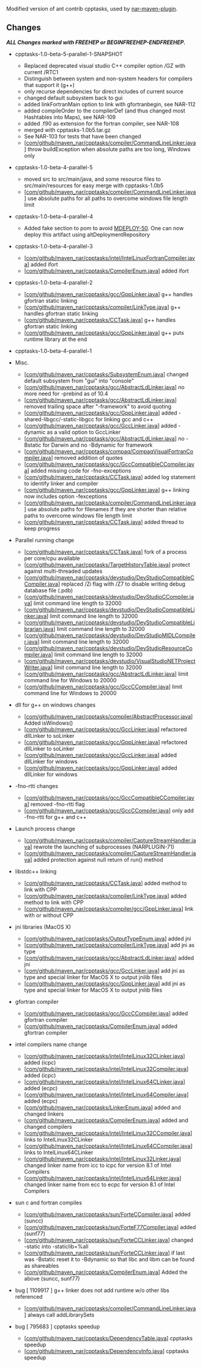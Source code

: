 Modified version of ant contrib cpptasks, used by
[nar-maven-plugin](https://github.com/maven-nar/maven-nar-plugin).

## Changes

***ALL Changes marked with FREEHEP or BEGINFREEHEP-ENDFREEHEP.***

* cpptasks-1.0-beta-5-parallel-1-SNAPSHOT
  - Replaced deprecated visual studio C++ compiler option /GZ with current /RTC1
  - Distinguish between system and non-system headers for compilers that support it (g++)
  - only recurse dependencies for direct includes of current source
  - changed default subsystem back to gui
  - added linkFortranMain option to link with gfortranbegin, see NAR-112
  - added compileOrder to the compilerDef (and thus changed most Hashtables into Maps), see NAR-109
  - added .f90 as extension for the fortran compiler, see NAR-108
  - merged with cpptasks-1.0b5.tar.gz
  - See NAR-103 for tests that have been changed
  - [[com/github/maven_nar/cpptasks/compiler/CommandLineLinker.java](src/main/java/com/github/maven_nar/cpptasks/compiler/CommandLineLinker.java)] throw buildException when absolute paths are too long, Windows only

* cpptasks-1.0-beta-4-parallel-5
  - moved src to src/main/java, and some resource files to src/main/resources for easy merge with cpptasks-1.0b5
  - [[com/github/maven_nar/cpptasks/compiler/CommandLineLinker.java](src/main/java/com/github/maven_nar/cpptasks/compiler/CommandLineLinker.java)] use absolute paths for all paths to overcome windows file length limit

* cpptasks-1.0-beta-4-parallel-4
  - Added fake <distributionManagement> section to pom to avoid [MDEPLOY-50](http://jira.codehaus.org/browse/MDEPLOY-50). One can now deploy this artifact using altDeploymentRepository

* cpptasks-1.0-beta-4-parallel-3
  - [[com/github/maven_nar/cpptasks/intel/IntelLinuxFortranCompiler.java](src/main/java/com/github/maven_nar/cpptasks/intel/IntelLinuxFortranCompiler.java)] added ifort
  - [[com/github/maven_nar/cpptasks/CompilerEnum.java](src/main/java/com/github/maven_nar/cpptasks/CompilerEnum.java)] added ifort

* cpptasks-1.0-beta-4-parallel-2
  - [[com/github/maven_nar/cpptasks/gcc/GppLinker.java](src/main/java/com/github/maven_nar/cpptasks/gcc/GppLinker.java)] g++ handles gfortran static linking
  - [[com/github/maven_nar/cpptasks/compiler/LinkType.java](src/main/java/com/github/maven_nar/cpptasks/compiler/LinkType.java)] g++ handles gfortran static linking
  - [[com/github/maven_nar/cpptasks/CCTask.java](src/main/java/com/github/maven_nar/cpptasks/CCTask.java)] g++ handles gfortran static linking
  - [[com/github/maven_nar/cpptasks/gcc/GppLinker.java](src/main/java/com/github/maven_nar/cpptasks/gcc/GppLinker.java)] g++ puts runtime library at the end

* cpptasks-1.0-beta-4-parallel-1

* Misc.
  - [[com/github/maven_nar/cpptasks/SubsystemEnum.java](src/main/java/com/github/maven_nar/cpptasks/SubsystemEnum.java)] changed default subsystem from "gui" into "console"
  - [[com/github/maven_nar/cpptasks/gcc/AbstractLdLinker.java](src/main/java/com/github/maven_nar/cpptasks/gcc/AbstractLdLinker.java)] no more need for -prebind as of 10.4
  - [[com/github/maven_nar/cpptasks/gcc/AbstractLdLinker.java](src/main/java/com/github/maven_nar/cpptasks/gcc/AbstractLdLinker.java)] removed trailing space after "-framework" to avoid quoting
  - [[com/github/maven_nar/cpptasks/gcc/GppLinker.java](src/main/java/com/github/maven_nar/cpptasks/gcc/GppLinker.java)] added -shared-libgcc/-static-libgcc for linking gcc and c++
  - [[com/github/maven_nar/cpptasks/gcc/GccLinker.java](src/main/java/com/github/maven_nar/cpptasks/gcc/GccLinker.java)] added -dynamic as a valid option to GccLinker
  - [[com/github/maven_nar/cpptasks/gcc/AbstractLdLinker.java](src/main/java/com/github/maven_nar/cpptasks/gcc/AbstractLdLinker.java)] no -Bstatic for Darwin and no -Bdynamic for framework
  - [[com/github/maven_nar/cpptasks/compaq/CompaqVisualFortranCompiler.java](src/main/java/com/github/maven_nar/cpptasks/compaq/CompaqVisualFortranCompiler.java)] removed addition of quotes
  - [[com/github/maven_nar/cpptasks/gcc/GccCompatibleCCompiler.java](src/main/java/com/github/maven_nar/cpptasks/gcc/GccCompatibleCCompiler.java)] added missing code for -fno-exceptions
  - [[com/github/maven_nar/cpptasks/CCTask.java](src/main/java/com/github/maven_nar/cpptasks/CCTask.java)] added log statement to identify linker and compiler
  - [[com/github/maven_nar/cpptasks/gcc/GppLinker.java](src/main/java/com/github/maven_nar/cpptasks/gcc/GppLinker.java)] g++ linking now includes option -fexceptions
  - [[com/github/maven_nar/cpptasks/compiler/CommandLineLinker.java](src/main/java/com/github/maven_nar/cpptasks/compiler/CommandLineLinker.java)] use absolute paths for filenames if they are shorter than relative paths to overcome windows file length limit
  - [[com/github/maven_nar/cpptasks/CCTask.java](src/main/java/com/github/maven_nar/cpptasks/CCTask.java)] added thread to keep progress

* Parallel running change
  - [[com/github/maven_nar/cpptasks/CCTask.java](src/main/java/com/github/maven_nar/cpptasks/CCTask.java)] fork of a process per core/cpu available
  - [[com/github/maven_nar/cpptasks/TargetHistoryTable.java](src/main/java/com/github/maven_nar/cpptasks/TargetHistoryTable.java)] protect against multi-threaded updates
  - [[com/github/maven_nar/cpptasks/devstudio/DevStudioCompatibleCCompiler.java](src/main/java/com/github/maven_nar/cpptasks/devstudio/DevStudioCompatibleCCompiler.java)] replaced /Zi flag with /Z7 to disable writing debug database file (.pdb)
  - [[com/github/maven_nar/cpptasks/devstudio/DevStudioCCompiler.java](src/main/java/com/github/maven_nar/cpptasks/devstudio/DevStudioCCompiler.java)] limit command line length to 32000
  - [[com/github/maven_nar/cpptasks/devstudio/DevStudioCompatibleLinker.java](src/main/java/com/github/maven_nar/cpptasks/devstudio/DevStudioCompatibleLinker.java)] limit command line length to 32000
  - [[com/github/maven_nar/cpptasks/devstudio/DevStudioCompatibleLibrarian.java](src/main/java/com/github/maven_nar/cpptasks/devstudio/DevStudioCompatibleLibrarian.java)] limit command line length to 32000
  - [[com/github/maven_nar/cpptasks/devstudio/DevStudioMIDLCompiler.java](src/main/java/com/github/maven_nar/cpptasks/devstudio/DevStudioMIDLCompiler.java)] limit command line length to 32000
  - [[com/github/maven_nar/cpptasks/devstudio/DevStudioResourceCompiler.java](src/main/java/com/github/maven_nar/cpptasks/devstudio/DevStudioResourceCompiler.java)] limit command line length to 32000
  - [[com/github/maven_nar/cpptasks/devstudio/VisualStudioNETProjectWriter.java](src/main/java/com/github/maven_nar/cpptasks/devstudio/VisualStudioNETProjectWriter.java)] limit command line length to 32000
  - [[com/github/maven_nar/cpptasks/gcc/AbstractLdLinker.java](src/main/java/com/github/maven_nar/cpptasks/gcc/AbstractLdLinker.java)] limit command line for Windows to 20000
  - [[com/github/maven_nar/cpptasks/gcc/GccCCompiler.java](src/main/java/com/github/maven_nar/cpptasks/gcc/GccCCompiler.java)] limit command line for Windows to 20000

* dll for g++ on windows changes
  - [[com/github/maven_nar/cpptasks/compiler/AbstractProcessor.java](src/main/java/com/github/maven_nar/cpptasks/compiler/AbstractProcessor.java)] Added isWindows()
  - [[com/github/maven_nar/cpptasks/gcc/GccLinker.java](src/main/java/com/github/maven_nar/cpptasks/gcc/GccLinker.java)] refactored dllLinker to soLinker
  - [[com/github/maven_nar/cpptasks/gcc/GppLinker.java](src/main/java/com/github/maven_nar/cpptasks/gcc/GppLinker.java)] refactored dllLinker to soLinker
  - [[com/github/maven_nar/cpptasks/gcc/GccLinker.java](src/main/java/com/github/maven_nar/cpptasks/gcc/GccLinker.java)] added dllLinker for windows
  - [[com/github/maven_nar/cpptasks/gcc/GppLinker.java](src/main/java/com/github/maven_nar/cpptasks/gcc/GppLinker.java)] added dllLinker for windows

* -fno-rtti changes
  - [[com/github/maven_nar/cpptasks/gcc/GccCompatibleCCompiler.java](src/main/java/com/github/maven_nar/cpptasks/gcc/GccCompatibleCCompiler.java)] removed -fno-rtti flag
  - [[com/github/maven_nar/cpptasks/gcc/GccCCompiler.java](src/main/java/com/github/maven_nar/cpptasks/gcc/GccCCompiler.java)] only add -fno-rtti for g++ and c++

* Launch process change
  - [[com/github/maven_nar/cpptasks/compiler/CaptureStreamHandler.java](src/main/java/com/github/maven_nar/cpptasks/compiler/CaptureStreamHandler.java)] rewrote the launching of subprocesses (NARPLUGIN-71)
  - [[com/github/maven_nar/cpptasks/compiler/CaptureStreamHandler.java](src/main/java/com/github/maven_nar/cpptasks/compiler/CaptureStreamHandler.java)] added protection against null return of run() method

* libstdc++ linking
  - [[com/github/maven_nar/cpptasks/CCTask.java](src/main/java/com/github/maven_nar/cpptasks/CCTask.java)] added method to link with CPP
  - [[com/github/maven_nar/cpptasks/compiler/LinkType.java](src/main/java/com/github/maven_nar/cpptasks/compiler/LinkType.java)] added method to link with CPP
  - [[com/github/maven_nar/cpptasks/compiler/gcc/GppLinker.java](src/main/java/com/github/maven_nar/cpptasks/compiler/gcc/GppLinker.java)] link with or without CPP

* jni libraries (MacOS X)
  - [[com/github/maven_nar/cpptasks/OutputTypeEnum.java](src/main/java/com/github/maven_nar/cpptasks/OutputTypeEnum.java)] added jni
  - [[com/github/maven_nar/cpptasks/compiler/LinkType.java](src/main/java/com/github/maven_nar/cpptasks/compiler/LinkType.java)] add jni as type
  - [[com/github/maven_nar/cpptasks/gcc/AbstractLdLinker.java](src/main/java/com/github/maven_nar/cpptasks/gcc/AbstractLdLinker.java)] added jni
  - [[com/github/maven_nar/cpptasks/gcc/GccLinker.java](src/main/java/com/github/maven_nar/cpptasks/gcc/GccLinker.java)] add jni as type and special linker for MacOS X to output jnilib files
  - [[com/github/maven_nar/cpptasks/gcc/GppLinker.java](src/main/java/com/github/maven_nar/cpptasks/gcc/GppLinker.java)] add jni as type and special linker for MacOS X to output jnilib files

* gfortran compiler
  - [[com/github/maven_nar/cpptasks/gcc/GccCCompiler.java](src/main/java/com/github/maven_nar/cpptasks/gcc/GccCCompiler.java)] added gfortran compiler
  - [[com/github/maven_nar/cpptasks/CompilerEnum.java](src/main/java/com/github/maven_nar/cpptasks/CompilerEnum.java)] added gfortran compiler

* intel compilers name change
  - [[com/github/maven_nar/cpptasks/intel/IntelLinux32CLinker.java](src/main/java/com/github/maven_nar/cpptasks/intel/IntelLinux32CLinker.java)] added (icpc)
  - [[com/github/maven_nar/cpptasks/intel/IntelLinux32Compiler.java](src/main/java/com/github/maven_nar/cpptasks/intel/IntelLinux32Compiler.java)] added (icpc)
  - [[com/github/maven_nar/cpptasks/intel/IntelLinux64CLinker.java](src/main/java/com/github/maven_nar/cpptasks/intel/IntelLinux64CLinker.java)] added (ecpc)
  - [[com/github/maven_nar/cpptasks/intel/IntelLinux64Compiler.java](src/main/java/com/github/maven_nar/cpptasks/intel/IntelLinux64Compiler.java)] added (ecpc)
  - [[com/github/maven_nar/cpptasks/LinkerEnum.java](src/main/java/com/github/maven_nar/cpptasks/LinkerEnum.java)] added and changed linkers
  - [[com/github/maven_nar/cpptasks/CompilerEnum.java](src/main/java/com/github/maven_nar/cpptasks/CompilerEnum.java)] added and changed compilers
  - [[com/github/maven_nar/cpptasks/intel/IntelLinux32CCompiler.java](src/main/java/com/github/maven_nar/cpptasks/intel/IntelLinux32CCompiler.java)] links to IntelLinux32CLinker
  - [[com/github/maven_nar/cpptasks/intel/IntelLinux64CCompiler.java](src/main/java/com/github/maven_nar/cpptasks/intel/IntelLinux64CCompiler.java)] links to  IntelLinux64CLinker
  - [[com/github/maven_nar/cpptasks/intel/IntelLinux32Linker.java](src/main/java/com/github/maven_nar/cpptasks/intel/IntelLinux32Linker.java)] changed linker name from icc to icpc for version 8.1 of Intel Compilers
  - [[com/github/maven_nar/cpptasks/intel/IntelLinux64Linker.java](src/main/java/com/github/maven_nar/cpptasks/intel/IntelLinux64Linker.java)] changed linker name from ecc to ecpc for version 8.1 of Intel Compilers

* sun c and fortran compiles
  - [[com/github/maven_nar/cpptasks/sun/ForteCCompiler.java](src/main/java/com/github/maven_nar/cpptasks/sun/ForteCCompiler.java)] added (suncc)
  - [[com/github/maven_nar/cpptasks/sun/ForteF77Compiler.java](src/main/java/com/github/maven_nar/cpptasks/sun/ForteF77Compiler.java)] added (sunf77)
  - [[com/github/maven_nar/cpptasks/sun/ForteCCLinker.java](src/main/java/com/github/maven_nar/cpptasks/sun/ForteCCLinker.java)] changed -static into -staticlib=%all
  - [[com/github/maven_nar/cpptasks/sun/ForteCCLinker.java](src/main/java/com/github/maven_nar/cpptasks/sun/ForteCCLinker.java)] if last was -Bstatic reset it to -Bdynamic so that libc and libm can be found as shareables
  - [[com/github/maven_nar/cpptasks/CompilerEnum.java](src/main/java/com/github/maven_nar/cpptasks/CompilerEnum.java)] Added the above (suncc, sunf77)

* bug [ 1109917 ] g++ linker does not add runtime w/o other libs referenced
  - [[com/github/maven_nar/cpptasks/compiler/CommandLineLinker.java](src/main/java/com/github/maven_nar/cpptasks/compiler/CommandLineLinker.java)] always call addLibrarySets

* bug [ 795683 ] cpptasks speedup
  - [[com/github/maven_nar/cpptasks/DependencyTable.java](src/main/java/com/github/maven_nar/cpptasks/DependencyTable.java)] cpptasks speedup
  - [[com/github/maven_nar/cpptasks/DependencyInfo.java](src/main/java/com/github/maven_nar/cpptasks/DependencyInfo.java)] cpptasks speedup
